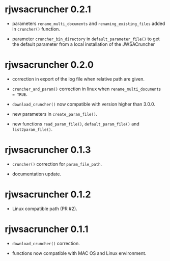 # rjwsacruncher 0.2.1

- parameters `rename_multi_documents` and `renaming_existing_files` added in `cruncher()` function.

- parameter `cruncher_bin_directory` in `default_parameter_file()` to get the default parameter from a local installation of the JWSACruncher

# rjwsacruncher 0.2.0

- correction in export of the log file when relative path are given.

- `cruncher_and_param()` correction in linux when `rename_multi_documents = TRUE`.

- `download_cruncher()` now compatible with version higher than 3.0.0.

- new parameters in `create_param_file()`.

- new functions `read_param_file()`, `default_param_file()` and `list2param_file()`. 

# rjwsacruncher 0.1.3

- `cruncher()` correction for `param_file_path`.

- documentation update.

# rjwsacruncher 0.1.2

- Linux compatible path (PR #2).

# rjwsacruncher 0.1.1

- `download_cruncher()` correction.

- functions now compatible with MAC OS and Linux environment.